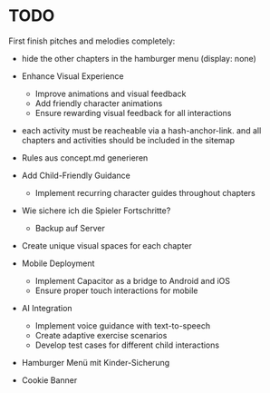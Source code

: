 TODO
====

First finish pitches and melodies completely:

- hide the other chapters in the hamburger menu (display: none)

- Enhance Visual Experience
    - Improve animations and visual feedback
    - Add friendly character animations
    - Ensure rewarding visual feedback for all interactions


- each activity must be reacheable via a hash-anchor-link. and all chapters and activities should be included in the sitemap


- Rules aus concept.md generieren


- Add Child-Friendly Guidance
    - Implement recurring character guides throughout chapters


- Wie sichere ich die Spieler Fortschritte? 
    - Backup auf Server


- Create unique visual spaces for each chapter

- Mobile Deployment
    - Implement Capacitor as a bridge to Android and iOS
    - Ensure proper touch interactions for mobile
- AI Integration
    - Implement voice guidance with text-to-speech
    - Create adaptive exercise scenarios
    - Develop test cases for different child interactions

- Hamburger Menü mit Kinder-Sicherung

- Cookie Banner